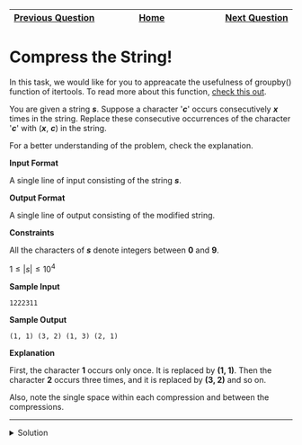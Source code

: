 | <img width=1000>[Previous Question](https://github.com/Kevin-Lago/python-hackerrank-solutions/tree/main/src/)</img> | <img width=1000>[Home](https://github.com/Kevin-Lago/python-hackerrank-solutions)</img> | <img width=1000>[Next Question](https://github.com/Kevin-Lago/python-hackerrank-solutions/tree/main/src/)</img> |
|:---|:---:|---:|

# Compress the String!

In this task, we would like for you to appreacate the usefulness of groupby() function of itertools. To read more about this function, [check this out]().

You are given a string ___s___. Suppose a character '___c___' occurs consecutively ___x___ times in the string. Replace these consecutive occurrences of the character '___c___' with (___x___, ___c___) in the string.

For a better understanding of the problem, check the explanation.

__Input Format__

A single line of input consisting of the string ___s___.

__Output Format__

A single line of output consisting of the modified string.

__Constraints__

All the characters of ___s___ denote integers between __0__ and __9__.

$1 \le |s| \le 10^4$

__Sample Input__

```
1222311
```

__Sample Output__

```
(1, 1) (3, 2) (1, 3) (2, 1)
```

__Explanation__

First, the character __1__ occurs only once. It is replaced by __(1, 1)__. Then the character __2__ occurs three times, and it is replaced by __(3, 2)__ and so on.

Also, note the single space within each compression and between the compressions.

---

<details><summary>Solution</summary>
    
```python
import itertools

if __name__ == '__main__':
    s = input()
    a = [(len(list(l)), int(c)) for c, l in itertools.groupby(s)]

    [print(t, end=" ") for t in a]
```
</details>
